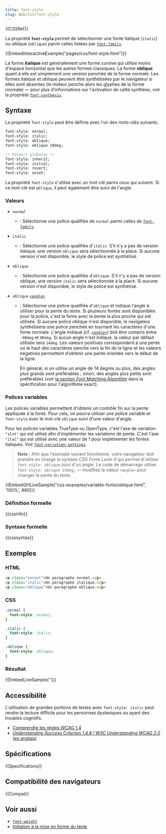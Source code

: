 ```yaml
---
title: font-style
slug: Web/CSS/font-style
---
```


{{CSSRef}}

La propriété **`font-style`** permet de sélectionner une fonte italique (`italic`) ou oblique (`oblique`) parmi celles listées par [`font-family`](/fr/docs/Web/CSS/font-family).

{{EmbedInteractiveExample("pages/css/font-style.html")}}

La forme **italique** est généralement une forme cursive qui utilise moins d'espace horizontal que les autres formes classiques. La forme **oblique** quant à elle est simplement une version penchée de la forme normale. Les formes italique et oblique peuvent être synthétisées par le navigateur si elles sont absentes (le moteur penche alors les glyphes de la forme normale) — pour plus d'informations sur l'activation de cette synthèse, voir la propriété [`font-synthesis`](/fr/docs/Web/CSS/font-synthesis).

## Syntaxe

La propriété `font-style` peut être définie avec l'un des mots-clés suivants.

```css
font-style: normal;
font-style: italic;
font-style: oblique;
font-style: oblique 10deg;

/* Valeurs globales */
font-style: inherit;
font-style: initial;
font-style: revert;
font-style: unset;
```

La propriété `font-style` s'utilise avec un mot-clé parmi ceux qui suivent. Si ce mot-clé est `oblique`, il peut également être suivi de l'angle.

### Valeurs

- `normal`
  - : Sélectionne une police qualifiée de `normal` parmi celles de [`font-family`](/fr/docs/Web/CSS/font-family).
- `italic`
  - : Sélectionne une police qualifiée d'`italic`. S'il n'y a pas de version italique, une version `oblique` sera sélectionnée à la place. Si aucune version n'est disponible, le style de police est synthétisé.
- `oblique`
  - : Sélectionne une police qualifiée d'`oblique`. S'il n'y a pas de version oblique, une version `italic` sera sélectionnée à la place. Si aucune version n'est disponible, le style de police est synthétisé.
- `oblique` [`<angle>`](/fr/docs/Web/CSS/angle)

  - : Sélectionne une police qualifiée d'`oblique` et indique l'angle à utiliser pour la pente du texte. Si plusieurs fontes sont disponibles pour la police, c'est la fonte avec la pente la plus proche qui est utilisée. Si aucune police oblique n'est disponible, le navigateur _synthétisera_ une police penchée en tournant les caractères d'une fonte normale.
    L'angle indiqué (cf. [`<angle>`](/fr/docs/Web/CSS/angle)) doit être compris entre `-90deg` et `90deg`. Si aucun angle n'est indiqué, la valeur par défaut utilisée sera `14deg`. Les valeurs positives correspondent à une pente où le haut des caractères penche vers la fin de la ligne et les valeurs négatives permettent d'obtenir une pente orientée vers le début de la ligne.

    En général, si on utilise un angle de 14 degrés ou plus, des angles plus grands sont préférables&nbsp;; sinon, des angles plus petits sont préférables (voir [la section _Font Matching Algorithm_](https://drafts.csswg.org/css-fonts-4/#font-matching-algorithm) dans la spécification pour l'algorithme exact).

### Polices variables

Les polices variables permettent d'obtenir un contrôle fin sur la pente appliquée à la fonte. Pour cela, on pourra utiliser une police variable et `font-style` avec le mot-clé `oblique` suivi d'une valeur d'angle.

Pour les polices variables TrueType ou OpenType, c'est l'axe de variation `"slnt"` qui est utilisé afin d'implémenter les variations de pente. C'est l'axe `"ital"` qui est utilisé avec une valeur de 1 pour implémenter les fontes italiques. Voir [`font-variation-settings`](/fr/docs/Web/CSS/font-variation-settings).

> **Note :** Afin que l'exemple suivant fonctionne, votre navigateur doit prendre en charge la syntaxe _CSS Fonts Level 4_ qui permet d'utiliser `font-style: oblique` suivi d'un angle. Le code de démarrage utilise `font-style: oblique 23deg;` — modifiez la valeur `<angle>` pour changer la pente du texte.

{{EmbedGHLiveSample("css-examples/variable-fonts/oblique.html", '100%', 860)}}

### Définition formelle

{{cssinfo}}

### Syntaxe formelle

{{csssyntax}}

## Exemples

### HTML

```html
<p class="normal">Un paragraphe normal.</p>
<p class="italic">Un paragraphe italique.</p>
<p class="oblique">Un paragraphe oblique.</p>
```

### CSS

```css
.normal {
  font-style: normal;
}

.italic {
  font-style: italic;
}

.oblique {
  font-style: oblique;
}
```

### Résultat

{{EmbedLiveSample('')}}

## Accessibilité

L'utilisation de grandes portions de textes avec `font-style: italic` peut rendre la lecture difficile pour les personnes dyslexiques ou ayant des troubles cognitifs.

- [Comprendre les règles WCAG 1.4](/fr/docs/Web/Accessibility/Understanding_WCAG/Perceivable#guideline_1.4_make_it_easier_for_users_to_see_and_hear_content_including_separating_foreground_from_background)
- [_Understanding Success Criterion 1.4.8 | W3C Understanding WCAG 2.0_ (en anglais)](https://www.w3.org/TR/WCAG21/#visual-presentation)

## Spécifications

{{Specifications}}

## Compatibilité des navigateurs

{{Compat}}

## Voir aussi

- [`font-weight`](/fr/docs/Web/CSS/font-weight)
- [Initiation à la mise en forme du texte](/fr/docs/Learn/CSS/Styling_text/Fundamentals)
